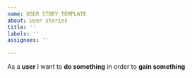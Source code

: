 ```yaml
---
name: USER STORY TEMPLATE
about: User stories
title: ''
labels: ''
assignees: ''

---
```


As a **user** I want to **do something** in order to **gain something**
